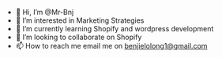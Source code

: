 - 👋 Hi, I’m @Mr-Bnj
- 👀 I’m interested in Marketing Strategies
- 🌱 I’m currently learning Shopify and wordpress development
- 💞️ I’m looking to collaborate on Shopify
- 📫 How to reach me email me on benjielolong1@gmail.com

<!---
Mr-Bnj/Mr-Bnj is a ✨ special ✨ repository because its `README.md` (this file) appears on your GitHub profile.
You can click the Preview link to take a look at your changes.
--->
